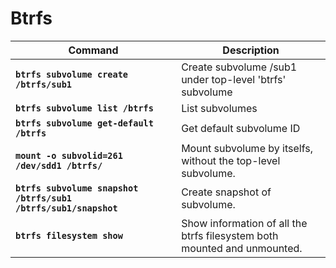 # Btrfs

Command | Description
------- | -----------
**`btrfs subvolume create /btrfs/sub1`** | Create subvolume /sub1 under top-level 'btrfs' subvolume
**`btrfs subvolume list /btrfs`** | List subvolumes
**`btrfs subvolume get-default /btrfs`** | Get default subvolume ID
**`mount -o subvolid=261 /dev/sdd1 /btrfs/`** | Mount subvolume by itselfs, without the top-level subvolume.
**`btrfs subvolume snapshot /btrfs/sub1 /btrfs/sub1/snapshot`** | Create snapshot of subvolume.
**`btrfs filesystem show`** | Show information of all the btrfs filesystem both mounted and unmounted.
